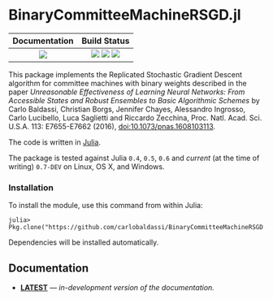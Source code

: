 # BinaryCommitteeMachineRSGD.jl

| **Documentation**                       | **Build Status**                                                                                |
|:---------------------------------------:|:-----------------------------------------------------------------------------------------------:|
| [![][docs-latest-img]][docs-latest-url] | [![][travis-img]][travis-url] [![][appveyor-img]][appveyor-url] [![][codecov-img]][codecov-url] |

This package implements the Replicated Stochastic Gradient Descent algorithm for
committee machines with binary weights described in the paper
*Unreasonable Effectiveness of Learning Neural Networks: From Accessible States
and Robust Ensembles to Basic Algorithmic Schemes*
by Carlo Baldassi, Christian Borgs, Jennifer Chayes, Alessandro Ingrosso,
Carlo Lucibello, Luca Saglietti and Riccardo Zecchina,
Proc. Natl. Acad. Sci. U.S.A. 113: E7655-E7662 (2016), [doi:10.1073/pnas.1608103113](http://dx.doi.org/10.1073/pnas.1608103113).

The code is written in [Julia](http://julialang.org).

The package is tested against Julia `0.4`, `0.5`, `0.6` and *current* (at the time of writing) `0.7-DEV` on Linux, OS X, and Windows.

### Installation

To install the module, use this command from within Julia:

```
julia> Pkg.clone("https://github.com/carlobaldassi/BinaryCommitteeMachineRSGD.jl")
```

Dependencies will be installed automatically.

## Documentation

- [**LATEST**][docs-latest-url] &mdash; *in-development version of the documentation.*

[docs-latest-img]: https://img.shields.io/badge/docs-latest-blue.svg
[docs-latest-url]: https://carlobaldassi.github.io/BinaryCommitteeMachineRSGD.jl/latest

[travis-img]: https://travis-ci.org/carlobaldassi/BinaryCommitteeMachineRSGD.jl.svg?branch=master
[travis-url]: https://travis-ci.org/carlobaldassi/BinaryCommitteeMachineRSGD.jl

[appveyor-img]: https://ci.appveyor.com/api/projects/status/owdb252j4nob8kya/branch/master?svg=true
[appveyor-url]: https://ci.appveyor.com/project/carlobaldassi/binarycommitteemachinersgd-jl/branch/master

[codecov-img]: https://codecov.io/gh/carlobaldassi/BinaryCommitteeMachineRSGD.jl/branch/master/graph/badge.svg
[codecov-url]: https://codecov.io/gh/carlobaldassi/BinaryCommitteeMachineRSGD.jl
